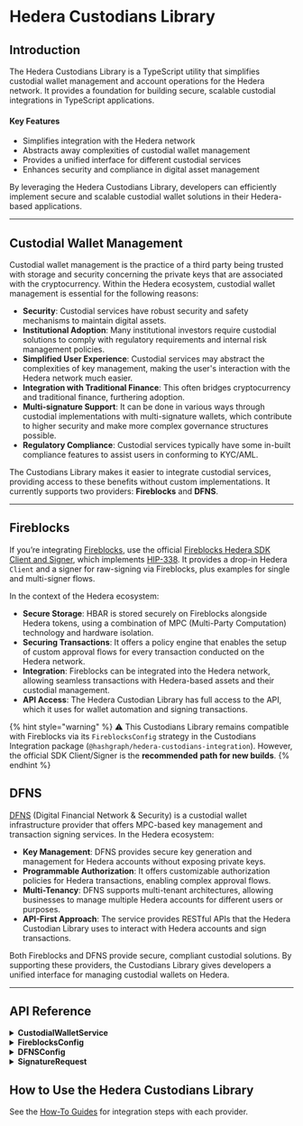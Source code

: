 # Hedera Custodians Library

## Introduction

The Hedera Custodians Library is a TypeScript utility that simplifies custodial wallet management and account operations for the Hedera network. It provides a foundation for building secure, scalable custodial integrations in TypeScript applications.

#### Key Features

* Simplifies integration with the Hedera network
* Abstracts away complexities of custodial wallet management
* Provides a unified interface for different custodial services
* Enhances security and compliance in digital asset management

By leveraging the Hedera Custodians Library, developers can efficiently implement secure and scalable custodial wallet solutions in their Hedera-based applications.

***

## Custodial Wallet Management

Custodial wallet management is the practice of a third party being trusted with storage and security concerning the private keys that are associated with the cryptocurrency. Within the Hedera ecosystem, custodial wallet management is essential for the following reasons:

* **Security**: Custodial services have robust security and safety mechanisms to maintain digital assets.&#x20;
* **Institutional Adoption**: Many institutional investors require custodial solutions to comply with regulatory requirements and internal risk management policies.&#x20;
* **Simplified User Experience**: Custodial services may abstract the complexities of key management, making the user's interaction with the Hedera network much easier.&#x20;
* **Integration with Traditional Finance**: This often bridges cryptocurrency and traditional finance, furthering adoption.&#x20;
* **Multi-signature Support**: It can be done in various ways through custodial implementations with multi-signature wallets, which contribute to higher security and make more complex governance structures possible.&#x20;
* **Regulatory Compliance**: Custodial services typically have some in-built compliance features to assist users in conforming to KYC/AML.&#x20;

The Custodians Library makes it easier to integrate custodial services, providing access to these benefits without custom implementations. It currently supports two providers: **Fireblocks** and **DFNS**.

***

## Fireblocks

If you’re integrating [Fireblocks](https://www.fireblocks.com/), use the official [Fireblocks Hedera SDK Client and Signer](https://github.com/fireblocks/hbar-fireblocks-sdk), which implements [HIP-338](https://hips.hedera.com/hip/hip-338). It provides a drop-in Hedera `Client` and a signer for raw-signing via Fireblocks, plus examples for single and multi-signer flows.&#x20;

In the context of the Hedera ecosystem:

* **Secure Storage**: HBAR is stored securely on Fireblocks alongside Hedera tokens, using a combination of MPC (Multi-Party Computation) technology and hardware isolation.
* **Securing Transactions**: It offers a policy engine that enables the setup of custom approval flows for every transaction conducted on the Hedera network.&#x20;
* **Integration**: Fireblocks can be integrated into the Hedera network, allowing seamless transactions with Hedera-based assets and their custodial management.&#x20;
* **API Access**: The Hedera Custodian Library has full access to the API, which it uses for wallet automation and signing transactions.

{% hint style="warning" %}
⚠️ This Custodians Library remains compatible with Fireblocks via its `FireblocksConfig` strategy in the Custodians Integration package (`@hashgraph/hedera-custodians-integration`). However, the official SDK Client/Signer is the **recommended** **path for new builds**.
{% endhint %}

## DFNS

[DFNS](https://www.dfns.co/) (Digital Financial Network & Security) is a custodial wallet infrastructure provider that offers MPC-based key management and transaction signing services. In the Hedera ecosystem:

* **Key Management**: DFNS provides secure key generation and management for Hedera accounts without exposing private keys.
* **Programmable Authorization**: It offers customizable authorization policies for Hedera transactions, enabling complex approval flows.
* **Multi-Tenancy**: DFNS supports multi-tenant architectures, allowing businesses to manage multiple Hedera accounts for different users or purposes.
* **API-First Approach**: The service provides RESTful APIs that the Hedera Custodian Library uses to interact with Hedera accounts and sign transactions.

Both Fireblocks and DFNS provide secure, compliant custodial solutions. By supporting these providers, the Custodians Library gives developers a unified interface for managing custodial wallets on Hedera.

***

## API Reference

<details>

<summary><strong>CustodialWalletService</strong></summary>

The `CustodialWalletService` class is the main entry point for interacting with custodial wallets.

### Constructor

```typescript
constructor(config: FireblocksConfig | DFNSConfig)
```

Creates a new instance of the CustodialWalletService with the specified configuration.

### Methods

```typescript
async signTransaction(request: SignatureRequest): Promise<Uint8Array>
```

Signs a transaction using the configured custodial service.

* Parameters:
  * `request`: A `SignatureRequest` object containing the transaction to be signed.
* Returns: A `Promise` that resolves to a `Uint8Array` containing the signature.

</details>

<details>

<summary><strong>FireblocksConfig</strong></summary>

The `FireblocksConfig` class represents the configuration for the Fireblocks custodial service. This configuration is used to initialize the `CustodialWalletService` for Fireblocks integration.

### Constructor

```typescript
constructor(
  apiKey: string,
  apiSecretKey: string,
  baseUrl: string,
  vaultAccountId: string,
  assetId: string
)
```

Creates a new `FireblocksConfig` instance.

### Properties

* `apiKey`: The API key for Fireblocks.
* `apiSecretKey`: The API secret key for Fireblocks.

- `baseUrl`: The base URL for the Fireblocks API.
- `vaultAccountId`: The Fireblocks vault account ID.
- `assetId`: The asset ID for the Hedera token in Fireblocks.

</details>

<details>

<summary><strong>DFNSConfig</strong></summary>

The `DFNSConfig` class represents the configuration for the DFNS custodial service.

### Constructor

```typescript
constructor(
  serviceAccountAuthorizationToken: string,
  serviceAccountCredentialId: string,
  serviceAccountPrivateKey: string,
  appOrigin: string,
  appId: string,
  walletId: string
)
```

Creates a new DFNSConfig instance.

### Properties

* `serviceAccountAuthorizationToken`: The authorization token for the DFNS service account.
* `serviceAccountCredentialId`: The credential ID for the DFNS service account.
* `serviceAccountPrivateKey`: The private key for the DFNS service account.
* `appOrigin`: The origin URL of the DFNS app.
* `appId`: The ID of the DFNS app.
* `walletId`: The ID of the DFNS wallet.

</details>

<details>

<summary><strong>SignatureRequest</strong></summary>

The `SignatureRequest` class represents a request to sign a transaction.

### Constructor

```typescript
constructor(transactionBytes: Uint8Array)
```

Creates a new SignatureRequest instance.

### Properties

* `transactionBytes`: A `Uint8Array` containing the transaction bytes to be signed.

</details>

## How to Use the Hedera Custodians Library

See the [How-To Guides](./#how-to-use-the-hedera-custodians-library) for integration steps with each provider.
